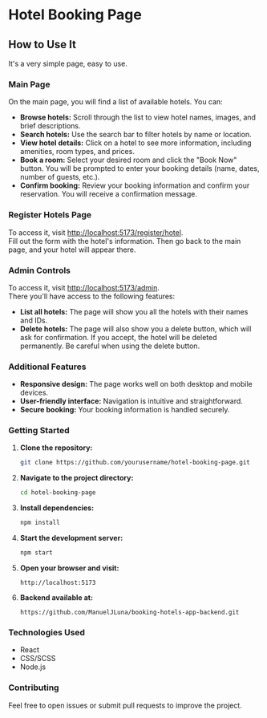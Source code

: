 # Hotel Booking Page

## How to Use It

It's a very simple page, easy to use.

### Main Page

On the main page, you will find a list of available hotels. You can:

- **Browse hotels:** Scroll through the list to view hotel names, images, and brief descriptions.
- **Search hotels:** Use the search bar to filter hotels by name or location.
- **View hotel details:** Click on a hotel to see more information, including amenities, room types, and prices.
- **Book a room:** Select your desired room and click the "Book Now" button. You will be prompted to enter your booking details (name, dates, number of guests, etc.).
- **Confirm booking:** Review your booking information and confirm your reservation. You will receive a confirmation message.

### Register Hotels Page

To access it, visit [http://localhost:5173/register/hotel](http://localhost:5173/register/hotel).  
Fill out the form with the hotel's information. Then go back to the main page, and your hotel will appear there.

### Admin Controls

To access it, visit [http://localhost:5173/admin](http://localhost:5173/admin).  
There you'll have access to the following features:

- **List all hotels:** The page will show you all the hotels with their names and IDs.
- **Delete hotels:** The page will also show you a delete button, which will ask for confirmation. If you accept, the hotel will be deleted permanently. Be careful when using the delete button.

### Additional Features

- **Responsive design:** The page works well on both desktop and mobile devices.
- **User-friendly interface:** Navigation is intuitive and straightforward.
- **Secure booking:** Your booking information is handled securely.

### Getting Started

1. **Clone the repository:**
    ```bash
    git clone https://github.com/yourusername/hotel-booking-page.git
    ```
2. **Navigate to the project directory:**
    ```bash
    cd hotel-booking-page
    ```
3. **Install dependencies:**
    ```bash
    npm install
    ```
4. **Start the development server:**
    ```bash
    npm start
    ```
5. **Open your browser and visit:**
    ```
    http://localhost:5173
    ```
6. **Backend available at:**
    ```
    https://github.com/ManuelJLuna/booking-hotels-app-backend.git
    ```

### Technologies Used

- React
- CSS/SCSS
- Node.js

### Contributing

Feel free to open issues or submit pull requests to improve the project.